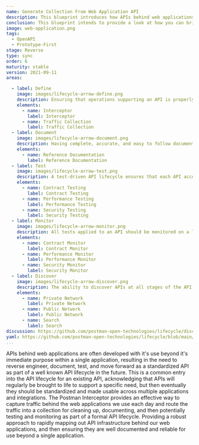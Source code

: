 ```yaml
---
name: Generate Collection From Web Application API
description: This blueprint introduces how APIs behind web applications can be reverse engineered and defined as a collection so that documentation, testing, and other common areas of the API lifecycle can be applied to help stabilize the APIs we depend on behind our applications.
conclusion: This blueprint intends to provide a look at how you can bring an API into a standardized API lifecycle by reverse engineering API traffic using Postman Interceptor. Each element within this blueprint works to provide a simple overview of what is involved across the entire life of an API, with more detail present on the detail page for each element (if you are viewing this on the API lifecycle project site). If you are reading this via a PDF or printed version you can visit the landing page for this blueprint to access more information and view specific actions you might possibly consider taking as part of applying each element of this proposed lifecycle within your own operations. This blueprint is a living document and will continue to evolve and be added to over time based upon feedback from readers. If you have any questions, feedback, or feel like there is more information you need, feel free to jump on the Github discussion for this blueprint, or any of the individual elements present--the value this blueprint provides is actively defined by the feedback community members like you.
image: web-application.png
tags:
  - OpenAPI
  - Prototype-First
stage: Reverse
type: sync
order: 6
maturity: stable
version: 2021-09-11
areas: 

  - label: Define
    image: images/lifecycle-arrow-define.png
    description: Ensuring that operations supporting an API is properly defined, as well as what is needed to properly design and bring an API to life. A little planning and organization at this step of an APIs journey can go a long way towards ensuring the overall health and velocity of an API, and the applications that depend on this internal, partner, or public API.
    elements:
      - name: Interceptor
        label: Interceptor 
      - name: Traffic Collection
        label: Traffic Collection      
  - label: Document
    image: images/lifecycle-arrow-document.png
    description: Having complete, accurate, and easy to follow document is essential for all APIs, helping alleviate the number one pain point for API consumers when it comes to onboarding with an API, as well as expanding the number of API paths an application puts to work, making API documentation one of the most important areas of the API lifecycle.
    elements:
      - name: Reference Documentation
        label: Reference Documentation    
  - label: Test
    image: images/lifecycle-arrow-test.png
    description: A test-driven API lifecycle ensures that each API accomplishes the intended purpose it was developed for, providing manual and automated ways to ensure an API hasn't changed unexpectedly, is as performant as required, and meets the security expectations of everyone involved, helping establish a high quality of service consistently across all APIs.
    elements:
      - name: Contract Testing
        label: Contract Testing   
      - name: Performance Testing
        label: Performance Testing   
      - name: Security Testing
        label: Security Testing  
  - label: Monitor
    image: images/lifecycle-arrow-monitor.png
    description: All tests applied to an API should be monitored on a logical schedule and from relevant geographic regions, monitoring that APIs aren't breaking their contract, falling below their agreed upon service level agreement (SLA), or becoming a security risk, helping automate the quality of service across APIs in a way that allows teams to be as productive as possible.
    elements:
      - name: Contract Monitor
        label: Contract Monitor   
      - name: Performance Monitor
        label: Performance Monitor   
      - name: Security Monitor
        label: Security Monitor                  
  - label: Discover
    image: images/lifecycle-arrow-discover.png
    description: The ability to discover APIs at all stages of the API lifecycle is key to reduce redundancy across operations, helping teams find existing APIs before they develop new ones, and properly match API consumers with the right APIs, supporting documentation, relevant workflows, and the feedback loops that exist as part of the operation of APIs internally within the enterprise, or externally with 3rd party developers.
    elements:
      - name: Private Network
        label: Private Network   
      - name: Public Network
        label: Public Network   
      - name: Search
        label: Search  
discussion: https://github.com/postman-open-technologies/lifecycle/discussions/12      
yaml: https://github.com/postman-open-technologies/lifecycle/blob/main/_blueprints/generate-collection-from-web-application.md
...
```

APIs behind web applications are often developed with it's use beyond it's immediate purpose within a single application, resulting in the need to reverse engineer, document, test, and move forward as a standardized API as part of a well known API lifecycle in the future. This is a common entry into the API lifecycle for an existing API, acknowledging that APIs will regularly be brought to life to support a specific need, but then eventually they should be standardized and made usable across multiple applications and integrations. The Postman Interceptor provides an effective way to capture traffic behind the web applications we use each day and route the traffic into a collection for cleaning up, documenting, and then potentially testing and monitoring as part of a formal API lifecycle. Providing a robust approach to rapidly mapping out API infrastructure behind our web applications, and then ensuring they are well documented and reliable for use beyond a single application. 